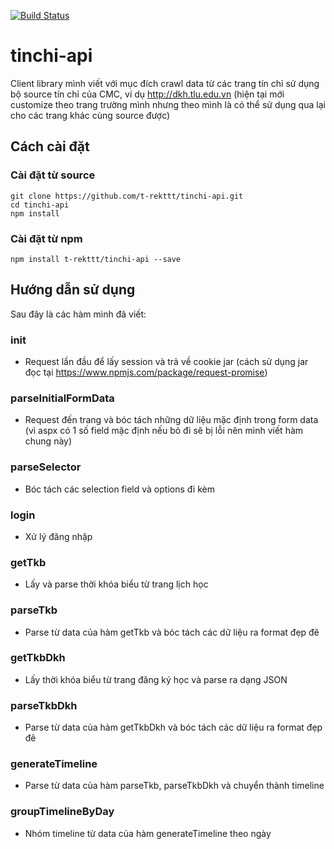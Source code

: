 [![Build Status](https://travis-ci.com/t-rekttt/tinchi-api.svg?branch=master)](https://travis-ci.com/t-rekttt/tinchi-api)

# tinchi-api
Client library mình viết với mục đích crawl data từ các trang tín chỉ sử dụng bộ source tín chỉ của CMC, ví dụ http://dkh.tlu.edu.vn (hiện tại mới customize theo trang trường mình nhưng theo mình là có thể sử dụng qua lại cho các trang khác cùng source được)

## Cách cài đặt
### Cài đặt từ source
```
git clone https://github.com/t-rekttt/tinchi-api.git
cd tinchi-api
npm install
```

### Cài đặt từ npm
```
npm install t-rekttt/tinchi-api --save
```

## Hướng dẫn sử dụng
Sau đây là các hàm mình đã viết:
### init
- Request lần đầu để lấy session và trả về cookie jar (cách sử dụng jar đọc tại https://www.npmjs.com/package/request-promise)
### parseInitialFormData
- Request đến trang và bóc tách những dữ liệu mặc định trong form data (vì aspx có 1 số field mặc định nếu bỏ đi sẽ bị lỗi nên mình viết hàm chung này)
### parseSelector
- Bóc tách các selection field và options đi kèm
### login
- Xử lý đăng nhập
### getTkb
- Lấy và parse thời khóa biểu từ trang lịch học
### parseTkb
- Parse từ data của hàm getTkb và bóc tách các dữ liệu ra format đẹp đẽ
### getTkbDkh
- Lấy thời khóa biểu từ trang đăng ký học và parse ra dạng JSON
### parseTkbDkh
- Parse từ data của hàm getTkbDkh và bóc tách các dữ liệu ra format đẹp đẽ
### generateTimeline
- Parse từ data của hàm parseTkb, parseTkbDkh và chuyển thành timeline
### groupTimelineByDay
- Nhóm timeline từ data của hàm generateTimeline theo ngày
